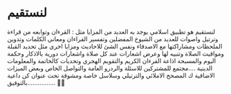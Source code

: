 # لنستقيم

لنستقيم هو تطبيق اسلامي يوجد به العديد من المزايا مثل : القرءان وتوابعه من قراءة وترتيل واصوات للعديد من الشيوخ المفضلين وتفسير القراءان ومعاني الكلمات وتدوين الملحظات ومشاراكتها مع الاصدقاء ونفس الشئ للاحاديث ومزايا اخري مثل تحديد القبلة ومواقيت الصلاة وتنبيه لها وعرض اشعارات عند كل صلاة واشعارات دورية بالاذكار وحكمة اليوم والمسبحة اذاعة القرءان الكريم والتقويم الهجري وتحديات كالخاتمة والمعلومات الدينية ....مجتمع للمشتركين للاسئلة والردرو العامة والتواصل الخاص وبعض الميزات الاضاقية ك المصحح الاملائي والترتيلي وسلاسل خاصة ومشوقة تحت عنوان كن داعية ................بالتوفيق 🩷🩵




